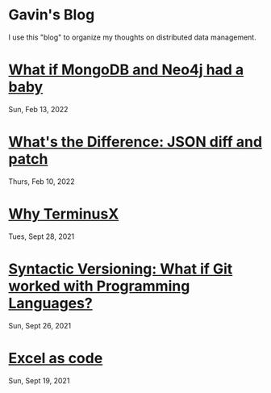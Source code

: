 # Gavin's Blog

I use this "blog" to organize my thoughts on distributed data
management.

# [What if MongoDB and Neo4j had a baby](./entries/mongo_neo4j_terminus.md)

Sun, Feb 13, 2022

# [What's the Difference: JSON diff and patch](./entries/json_diff_and_patch.md)

Thurs, Feb 10, 2022

# [Why TerminusX](./entries/why_terminusx.md)

Tues, Sept 28, 2021

# [Syntactic Versioning: What if Git worked with Programming Languages?](./entries/syntactic_versioning.md)

Sun, Sept 26, 2021

# [Excel as code](./entries/excel_as_code.md)

Sun, Sept 19, 2021
